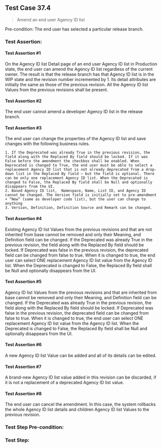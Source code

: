 ## Test Case 37.4

> Amend an end user Agency ID list

Pre-condition: The end user has selected a particular release branch.

### Test Assertion:

#### Test Assertion #1
On the Agency ID list Detail page of an end user Agency ID list in Production state, the end user can amend the Agency ID list regardless of the current owner. The result is that the release branch has that Agency ID list is in the WIP state and the revision number incremented by 1.  Its detail attributes are initially the same as those of the previous revision. All the Agency ID list Values from the previous revisions shall be present.

#### Test Assertion #2
The end user cannot amend a developer Agency ID list in the release branch.

#### Test Assertion #3
The end user can change the properties of the Agency ID list and save changes with the following business rules.

	1. If the Deprecated was already True in the previous revision, the field along with the Replaced By field should be locked. If it was False before the amendment the checkbox shall be enabled. When Deprecated is changed to True, the end user must be able to select a replacement Agency ID list that is not already deprecated from a drop-down list in the Replaced By field – but the field is optional. There can be only one replacement Agency ID list. When the Deprecated is changed to False, the Replaced By field shall be Null and optionally disappears from the UI.
	2. Based Agency ID list,  Namespace, Name, List ID, and Agency ID cannot be changed. The Version field is initially set to pre-amendment + “New” (same as developer code list), but the user can change to anything
	3. Version, Definition, Definition Source and Remark can be changed.

#### Test Assertion #4
Existing Agency ID list Values from the previous revisions and that are not inherited from base cannot be removed and only their Meaning, and Definition field can be changed. If the Deprecated was already True in the previous revision, the field along with the Replaced By field should be locked. If Deprecated was false in the previous revision, the deprecated field can be changed from false to true. When it is changed to true, the end user can select ONE replacement Agency ID list value from the Agency ID list. When the Deprecated is changed to False, the Replaced By field shall be Null and optionally disappears from the UI.

#### Test Assertion #5
Agency ID list Values from the previous revisions and that are inherited from base cannot be removed and only their Meaning, and Definition field can be changed. If the Deprecated was already True in the previous revision, the field along with the Replaced By field should be locked. If Deprecated was false in the previous revision, the deprecated field can be changed from false to true. When it is changed to true, the end user can select ONE replacement Agency ID list value from the Agency ID list. When the Deprecated is changed to False, the Replaced By field shall be Null and optionally disappears from the UI.

#### Test Assertion #6
A new Agency ID list Value can be added and all of its details can be edited.

#### Test Assertion #7
A brand-new Agency ID list value added in this revision can be discarded, if it is not a replacement of a deprecated Agency ID list value.

#### Test Assertion #8
The end user can cancel the amendment. In this case, the system rollbacks the whole Agency ID list details and children Agency ID list Values to the previous revision.

### Test Step Pre-condition:



### Test Step: